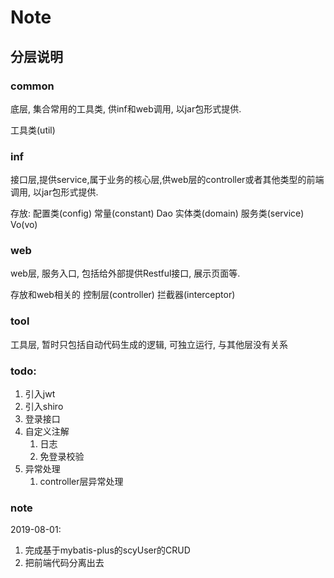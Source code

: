 # Note

## 分层说明

### common

底层, 集合常用的工具类, 供inf和web调用, 以jar包形式提供.

工具类(util)


### inf

接口层,提供service,属于业务的核心层,供web层的controller或者其他类型的前端调用, 以jar包形式提供.

存放:
配置类(config)
常量(constant)
Dao
实体类(domain)
服务类(service)
Vo(vo)

### web

web层, 服务入口, 包括给外部提供Restful接口, 展示页面等.

存放和web相关的
控制层(controller)
拦截器(interceptor)

### tool
工具层, 暂时只包括自动代码生成的逻辑, 可独立运行, 与其他层没有关系

### todo:
1. 引入jwt
2. 引入shiro
3. 登录接口
4. 自定义注解
    1. 日志
    2. 免登录校验
5. 异常处理
    1. controller层异常处理
    

### note
2019-08-01:
1. 完成基于mybatis-plus的scyUser的CRUD
2. 把前端代码分离出去

 